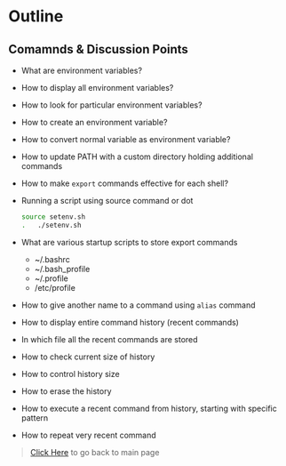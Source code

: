 # Outline

## Comamnds & Discussion Points

* What are environment variables?
* How to display all environment variables?
* How to look for particular environment variables?
* How to create an environment variable?
* How to convert normal variable as environment variable?
* How to update PATH with a custom directory holding additional commands
* How to make `export` commands effective for each shell?
* Running a script using source command or dot

  ```sh
  source setenv.sh
  .   ./setenv.sh
  ```

* What are various startup scripts to store export commands
  * ~/.bashrc
  * ~/.bash_profile
  * ~/.profile
  * /etc/profile
* How to give another name to a command using `alias` command
* How to display entire command history (recent commands)
* In which file all the recent commands are stored
* How to check current size of history
* How to control history size
* How to erase the history
* How to execute a recent command from history, starting with specific pattern
* How to repeat very recent command

> [Click Here](README.md) to go back to main page
